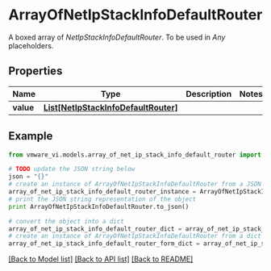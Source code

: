 # ArrayOfNetIpStackInfoDefaultRouter

A boxed array of *NetIpStackInfoDefaultRouter*. To be used in *Any* placeholders. 

## Properties
Name | Type | Description | Notes
------------ | ------------- | ------------- | -------------
**value** | [**List[NetIpStackInfoDefaultRouter]**](NetIpStackInfoDefaultRouter.md) |  | 

## Example

```python
from vmware_vi.models.array_of_net_ip_stack_info_default_router import ArrayOfNetIpStackInfoDefaultRouter

# TODO update the JSON string below
json = "{}"
# create an instance of ArrayOfNetIpStackInfoDefaultRouter from a JSON string
array_of_net_ip_stack_info_default_router_instance = ArrayOfNetIpStackInfoDefaultRouter.from_json(json)
# print the JSON string representation of the object
print ArrayOfNetIpStackInfoDefaultRouter.to_json()

# convert the object into a dict
array_of_net_ip_stack_info_default_router_dict = array_of_net_ip_stack_info_default_router_instance.to_dict()
# create an instance of ArrayOfNetIpStackInfoDefaultRouter from a dict
array_of_net_ip_stack_info_default_router_form_dict = array_of_net_ip_stack_info_default_router.from_dict(array_of_net_ip_stack_info_default_router_dict)
```
[[Back to Model list]](../README.md#documentation-for-models) [[Back to API list]](../README.md#documentation-for-api-endpoints) [[Back to README]](../README.md)


